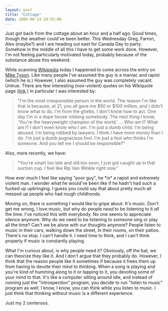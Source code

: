 ```yaml
---
layout: post
title: "Cottage"
date: 2005-06-19 20:55:00
---
```


Just got back from the cottage about an hour and a half ago. Good times, though the weather could've been better. This Wednesday Greg, Farron, Alex (maybe?) and I are heading out east for Canada Day to party. Somehow in the middle of all this I have to get some work done. However, I'm not feeling particularly motivated today, probably because of the substance abuse this weekend.

<!--more-->

While scanning <a href="http://en.wikipedia.org" title="Wikipedia">Wikipedia</a> today I happened to come across the entry on <a href="http://en.wikipedia.org/wiki/Mike_Tyson" title="Mike Tyson">Mike Tyson</a>. Like many people I've assumed the guy is a maniac and rapist (which he is.) However, I also assumed the guy was completely vacant. Untrue. There are few interesting (non-violent) quotes on his Wikiquote page (<a href="http://en.wikiquote.org/wiki/Mike_Tyson" title="Mike Tyson Quotes">link</a>.) In particular I was interested by:

<blockquote>"I'm the most irresponsible person in the world. The reason I'm like that is because, at 21, you all gave me $50 or $100 million, and I didn't know what to do. I'm from the ghetto. I don't know how to act. One day I'm in a dope house robbing somebody. The next thing I know, 'You're the heavyweight champion of the world.' ... Who am I? What am I? I don't even know who I am. I'm just a dumb child. I'm being abused. I'm being robbed by lawyers. I think I have more money than I do. I'm just a dumb pugnacious fool. I'm just a fool who thinks I'm someone. And you tell me I should be responsible?"</blockquote>
Also, more recently, we have:
<blockquote>"You're smart too late and old too soon, I just got caught up in that suction cup. I feel like Rip Van Winkle right now."</blockquote>
How ever much I feel like saying "poor guy", he *is* a rapist and extremely violent man.  I wonder what he would've been like if he hadn't had such a fucked up upbringing.  I guess you could say that about pretty much all messed up people who had rough childhoods.

Moving on, there is something I would like to gripe about. It's music. Don't get me wrong, I love music, but why do people _need_ to be listening to it _all_ the time. I've noticed this with everybody. No one seems to appreciate silence anymore. Why do we need to be listening to someone sing or play all the time? Can't we be alone with our thoughts anymore? People listen to music in their cars, walking down the street, in their rooms, on their patios. There's no stop. I can't handle it. I need time to think, and I can't think properly if music is constantly playing.

What I'm curious about, is why people need it? Obviously, off the bat, we can theorize they like it. And I don't argue that they probably do. However, I think that the reason people like it sometimes if because it frees them up from having to devote their mind to thinking. When a song is playing and you're kind of humming along to it or tapping to it, you devoting some of your mind to that. It's like a computer sitting around idle, and instead of running just the "introspection" program, you decide to run "listen to music" program as well. I know, I know, you can think while you listen to music. I just think that thinking without music is a different experience.

Just my 2 centeroos.
